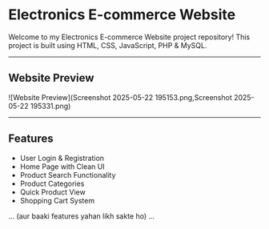 # Electronics E-commerce Website

Welcome to my Electronics E-commerce Website project repository! This project is built using HTML, CSS, JavaScript, PHP & MySQL.

---

## Website Preview

![Website Preview](Screenshot 2025-05-22 195153.png,Screenshot 2025-05-22 195331.png)

---

## Features

- User Login & Registration  
- Home Page with Clean UI  
- Product Search Functionality  
- Product Categories  
- Quick Product View  
- Shopping Cart System  

... (aur baaki features yahan likh sakte ho) ...
